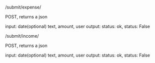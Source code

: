 /submit/expense/

POST, returns a json

input: date(optional) text, amount, user
output: status: ok, status: False

/submit/income/

POST, returns a json

input: date(optional) text, amount, user
output: status: ok, status: False


